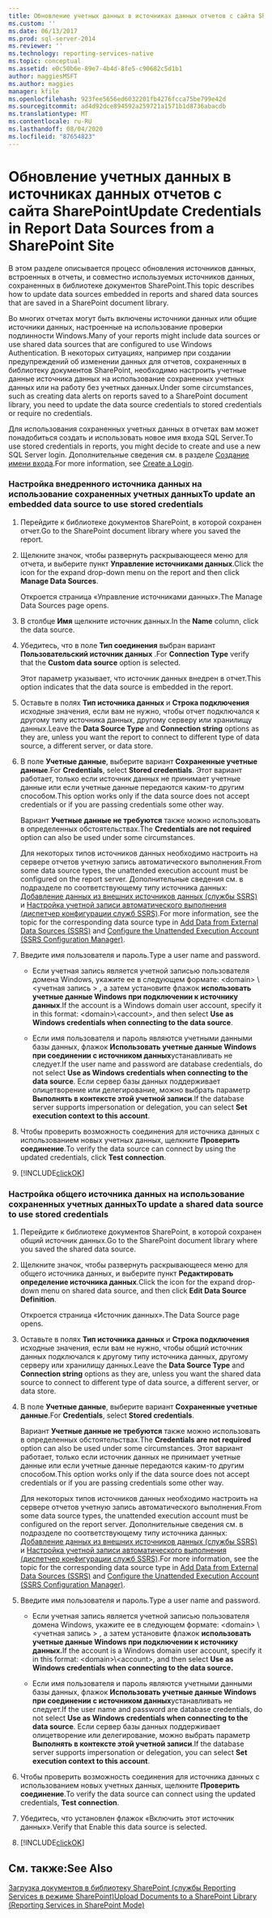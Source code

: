 ```yaml
---
title: Обновление учетных данных в источниках данных отчетов с сайта SharePoint | Документы Майкрософт
ms.custom: ''
ms.date: 06/13/2017
ms.prod: sql-server-2014
ms.reviewer: ''
ms.technology: reporting-services-native
ms.topic: conceptual
ms.assetid: e0c50b6e-89e7-4b4d-8fe5-c90682c5d1b1
author: maggiesMSFT
ms.author: maggies
manager: kfile
ms.openlocfilehash: 923fee5656ed6032201fb4276fcca75be799e42d
ms.sourcegitcommit: ad4d92dce894592a259721a1571b1d8736abacdb
ms.translationtype: MT
ms.contentlocale: ru-RU
ms.lasthandoff: 08/04/2020
ms.locfileid: "87654823"
---
```

# <a name="update-credentials-in-report-data-sources-from-a-sharepoint-site"></a><span data-ttu-id="fc592-102">Обновление учетных данных в источниках данных отчетов с сайта SharePoint</span><span class="sxs-lookup"><span data-stu-id="fc592-102">Update Credentials in Report Data Sources from a SharePoint Site</span></span>
  <span data-ttu-id="fc592-103">В этом разделе описывается процесс обновления источников данных, встроенных в отчеты, и совместно используемых источников данных, сохраненных в библиотеке документов SharePoint.</span><span class="sxs-lookup"><span data-stu-id="fc592-103">This topic describes how to update data sources embedded in reports and shared data sources that are saved in a SharePoint document library.</span></span>  
  
 <span data-ttu-id="fc592-104">Во многих отчетах могут быть включены источники данных или общие источники данных, настроенные на использование проверки подлинности Windows.</span><span class="sxs-lookup"><span data-stu-id="fc592-104">Many of your reports might include data sources or use shared data sources that are configured to use Windows Authentication.</span></span> <span data-ttu-id="fc592-105">В некоторых ситуациях, например при создании предупреждений об изменении данных для отчетов, сохраненных в библиотеку документов SharePoint, необходимо настроить учетные данные источника данных на использование сохраненных учетных данных или на работу без учетных данных.</span><span class="sxs-lookup"><span data-stu-id="fc592-105">Under some circumstances, such as creating data alerts on reports saved to a SharePoint document library, you need to update the data source credentials to stored credentials or require no credentials.</span></span>  
  
 <span data-ttu-id="fc592-106">Для использования сохраненных учетных данных в отчетах вам может понадобиться создать и использовать новое имя входа SQL Server.</span><span class="sxs-lookup"><span data-stu-id="fc592-106">To use stored credentials in reports, you might decide to create and use a new SQL Server login.</span></span> <span data-ttu-id="fc592-107">Дополнительные сведения см. в разделе [Создание имени входа](../../relational-databases/security/authentication-access/create-a-login.md).</span><span class="sxs-lookup"><span data-stu-id="fc592-107">For more information, see [Create a Login](../../relational-databases/security/authentication-access/create-a-login.md).</span></span>  
  
### <a name="to-update-an-embedded-data-source-to-use-stored-credentials"></a><span data-ttu-id="fc592-108">Настройка внедренного источника данных на использование сохраненных учетных данных</span><span class="sxs-lookup"><span data-stu-id="fc592-108">To update an embedded data source to use stored credentials</span></span>  
  
1.  <span data-ttu-id="fc592-109">Перейдите к библиотеке документов SharePoint, в которой сохранен отчет.</span><span class="sxs-lookup"><span data-stu-id="fc592-109">Go to the SharePoint document library where you saved the report.</span></span>  
  
2.  <span data-ttu-id="fc592-110">Щелкните значок, чтобы развернуть раскрывающееся меню для отчета, и выберите пункт **Управление источниками данных**.</span><span class="sxs-lookup"><span data-stu-id="fc592-110">Click the icon for the expand drop-down menu on the report and then click **Manage Data Sources**.</span></span>  
  
     <span data-ttu-id="fc592-111">Откроется страница «Управление источниками данных».</span><span class="sxs-lookup"><span data-stu-id="fc592-111">The Manage Data Sources page opens.</span></span>  
  
3.  <span data-ttu-id="fc592-112">В столбце **Имя** щелкните источник данных.</span><span class="sxs-lookup"><span data-stu-id="fc592-112">In the **Name** column, click the data source.</span></span>  
  
4.  <span data-ttu-id="fc592-113">Убедитесь, что в поле **Тип соединения** выбран вариант **Пользовательский источник данных** .</span><span class="sxs-lookup"><span data-stu-id="fc592-113">For **Connection Type** verify that the **Custom data source** option is selected.</span></span>  
  
     <span data-ttu-id="fc592-114">Этот параметр указывает, что источник данных внедрен в отчет.</span><span class="sxs-lookup"><span data-stu-id="fc592-114">This option indicates that the data source is embedded in the report.</span></span>  
  
5.  <span data-ttu-id="fc592-115">Оставьте в полях **Тип источника данных** и **Строка подключения** исходные значения, если вам не нужно, чтобы отчет подключался к другому типу источника данных, другому серверу или хранилищу данных.</span><span class="sxs-lookup"><span data-stu-id="fc592-115">Leave the **Data Source Type** and **Connection string** options as they are, unless you want the report to connect to different type of data source, a different server, or data store.</span></span>  
  
6.  <span data-ttu-id="fc592-116">В поле **Учетные данные**, выберите вариант **Сохраненные учетные данные**.</span><span class="sxs-lookup"><span data-stu-id="fc592-116">For **Credentials**, select **Stored credentials**.</span></span> <span data-ttu-id="fc592-117">Этот вариант работает, только если источник данных не принимает учетные данные или если учетные данные передаются каким-то другим способом.</span><span class="sxs-lookup"><span data-stu-id="fc592-117">This option works only if the data source does not accept credentials or if you are passing credentials some other way.</span></span>  
  
     <span data-ttu-id="fc592-118">Вариант **Учетные данные не требуются** также можно использовать в определенных обстоятельствах.</span><span class="sxs-lookup"><span data-stu-id="fc592-118">The **Credentials are not required** option can also be used under some circumstances.</span></span>  
  
     <span data-ttu-id="fc592-119">Для некоторых типов источников данных необходимо настроить на сервере отчетов учетную запись автоматического выполнения.</span><span class="sxs-lookup"><span data-stu-id="fc592-119">From some data source types, the unattended execution account must be configured on the report server.</span></span> <span data-ttu-id="fc592-120">Дополнительные сведения см. в подразделе по соответствующему типу источника данных: [Добавление данных из внешних источников данных (службы SSRS)](add-data-from-external-data-sources-ssrs.md) и [Настройка учетной записи автоматического выполнения (диспетчер конфигурации служб SSRS)](../install-windows/configure-the-unattended-execution-account-ssrs-configuration-manager.md).</span><span class="sxs-lookup"><span data-stu-id="fc592-120">For more information, see the topic for the corresponding data source type in [Add Data from External Data Sources &#40;SSRS&#41;](add-data-from-external-data-sources-ssrs.md) and [Configure the Unattended Execution Account &#40;SSRS Configuration Manager&#41;](../install-windows/configure-the-unattended-execution-account-ssrs-configuration-manager.md).</span></span>  
  
7.  <span data-ttu-id="fc592-121">Введите имя пользователя и пароль.</span><span class="sxs-lookup"><span data-stu-id="fc592-121">Type a user name and password.</span></span>  
  
    -   <span data-ttu-id="fc592-122">Если учетная запись является учетной записью пользователя домена Windows, укажите ее в следующем формате: \<domain> \\<учетная запись \> , а затем установите флажок **использовать учетные данные Windows при подключении к источнику данных**.</span><span class="sxs-lookup"><span data-stu-id="fc592-122">If the account is a Windows domain user account, specify it in this format: \<domain>\\<account\>, and then select **Use as Windows credentials when connecting to the data source**.</span></span>  
  
    -   <span data-ttu-id="fc592-123">Если имя пользователя и пароль являются учетными данными базы данных, флажок **Использовать учетные данные Windows при соединении с источником данных**устанавливать не следует.</span><span class="sxs-lookup"><span data-stu-id="fc592-123">If the user name and password are database credentials, do not select **Use as Windows credentials when connecting to the data source**.</span></span> <span data-ttu-id="fc592-124">Если сервер базы данных поддерживает олицетворение или делегирование, можно выбрать параметр **Выполнять в контексте этой учетной записи**.</span><span class="sxs-lookup"><span data-stu-id="fc592-124">If the database server supports impersonation or delegation, you can select **Set execution context to this account**.</span></span>  
  
8.  <span data-ttu-id="fc592-125">Чтобы проверить возможность соединения для источника данных с использованием новых учетных данных, щелкните **Проверить соединение**.</span><span class="sxs-lookup"><span data-stu-id="fc592-125">To verify the data source can connect by using the updated credentials, click **Test connection**.</span></span>  
  
9. [!INCLUDE[clickOK](../../includes/clickok-md.md)]  
  
### <a name="to-update-a-shared-data-source-to-use-stored-credentials"></a><span data-ttu-id="fc592-126">Настройка общего источника данных на использование сохраненных учетных данных</span><span class="sxs-lookup"><span data-stu-id="fc592-126">To update a shared data source to use stored credentials</span></span>  
  
1.  <span data-ttu-id="fc592-127">Перейдите к библиотеке документов SharePoint, в которой сохранен общий источник данных.</span><span class="sxs-lookup"><span data-stu-id="fc592-127">Go to the SharePoint document library where you saved the shared data source.</span></span>  
  
2.  <span data-ttu-id="fc592-128">Щелкните значок, чтобы развернуть раскрывающееся меню для общего источника данных, и выберите пункт **Редактировать определение источника данных**.</span><span class="sxs-lookup"><span data-stu-id="fc592-128">Click the icon for the expand drop-down menu on shared data source, and then click **Edit Data Source Definition**.</span></span>  
  
     <span data-ttu-id="fc592-129">Откроется страница «Источник данных».</span><span class="sxs-lookup"><span data-stu-id="fc592-129">The Data Source page opens.</span></span>  
  
3.  <span data-ttu-id="fc592-130">Оставьте в полях **Тип источника данных** и **Строка подключения** исходные значения, если вам не нужно, чтобы общий источник данных подключался к другому типу источника данных, другому серверу или хранилищу данных.</span><span class="sxs-lookup"><span data-stu-id="fc592-130">Leave the **Data Source Type** and **Connection string** options as they are, unless you want the shared data source to connect to different type of data source, a different server, or data store.</span></span>  
  
4.  <span data-ttu-id="fc592-131">В поле **Учетные данные**, выберите вариант **Сохраненные учетные данные**.</span><span class="sxs-lookup"><span data-stu-id="fc592-131">For **Credentials**, select **Stored credentials**.</span></span>  
  
     <span data-ttu-id="fc592-132">Вариант **Учетные данные не требуются** также можно использовать в определенных обстоятельствах.</span><span class="sxs-lookup"><span data-stu-id="fc592-132">The **Credentials are not required** option can also be used under some circumstances.</span></span> <span data-ttu-id="fc592-133">Этот вариант работает, только если источник данных не принимает учетные данные или если учетные данные передаются каким-то другим способом.</span><span class="sxs-lookup"><span data-stu-id="fc592-133">This option works only if the data source does not accept credentials or if you are passing credentials some other way.</span></span>  
  
     <span data-ttu-id="fc592-134">Для некоторых типов источников данных необходимо настроить на сервере отчетов учетную запись автоматического выполнения.</span><span class="sxs-lookup"><span data-stu-id="fc592-134">From some data source types, the unattended execution account must be configured on the report server.</span></span> <span data-ttu-id="fc592-135">Дополнительные сведения см. в подразделе по соответствующему типу источника данных: [Добавление данных из внешних источников данных (службы SSRS)](add-data-from-external-data-sources-ssrs.md) и [Настройка учетной записи автоматического выполнения (диспетчер конфигурации служб SSRS)](../install-windows/configure-the-unattended-execution-account-ssrs-configuration-manager.md).</span><span class="sxs-lookup"><span data-stu-id="fc592-135">For more information, see the topic for the corresponding data source type in [Add Data from External Data Sources &#40;SSRS&#41;](add-data-from-external-data-sources-ssrs.md) and [Configure the Unattended Execution Account &#40;SSRS Configuration Manager&#41;](../install-windows/configure-the-unattended-execution-account-ssrs-configuration-manager.md).</span></span>  
  
5.  <span data-ttu-id="fc592-136">Введите имя пользователя и пароль.</span><span class="sxs-lookup"><span data-stu-id="fc592-136">Type a user name and password.</span></span>  
  
    -   <span data-ttu-id="fc592-137">Если учетная запись является учетной записью пользователя домена Windows, укажите ее в следующем формате: \<domain> \\<учетная запись \> , а затем установите флажок **использовать учетные данные Windows при подключении к источнику данных.**</span><span class="sxs-lookup"><span data-stu-id="fc592-137">If the account is a Windows domain user account, specify it in this format: \<domain>\\<account\>, and then select **Use as Windows credentials when connecting to the data source.**</span></span>  
  
    -   <span data-ttu-id="fc592-138">Если имя пользователя и пароль являются учетными данными базы данных, флажок **Использовать учетные данные Windows при соединении с источником данных**устанавливать не следует.</span><span class="sxs-lookup"><span data-stu-id="fc592-138">If the user name and password are database credentials, do not select **Use as Windows credentials when connecting to the data source**.</span></span> <span data-ttu-id="fc592-139">Если сервер базы данных поддерживает олицетворение или делегирование, можно выбрать параметр **Выполнять в контексте этой учетной записи**.</span><span class="sxs-lookup"><span data-stu-id="fc592-139">If the database server supports impersonation or delegation, you can select **Set execution context to this account**.</span></span>  
  
6.  <span data-ttu-id="fc592-140">Чтобы проверить возможность соединения для источника данных с использованием новых учетных данных, щелкните **Проверить соединение**.</span><span class="sxs-lookup"><span data-stu-id="fc592-140">To verify the data source can connect using the updated credentials, **Test connection**.</span></span>  
  
7.  <span data-ttu-id="fc592-141">Убедитесь, что установлен флажок «Включить этот источник данных».</span><span class="sxs-lookup"><span data-stu-id="fc592-141">Verify that Enable this data source is selected.</span></span>  
  
8.  [!INCLUDE[clickOK](../../includes/clickok-md.md)]  
  
## <a name="see-also"></a><span data-ttu-id="fc592-142">См. также:</span><span class="sxs-lookup"><span data-stu-id="fc592-142">See Also</span></span>  
 [<span data-ttu-id="fc592-143">Загрузка документов в библиотеку SharePoint (службы Reporting Services в режиме SharePoint)</span><span class="sxs-lookup"><span data-stu-id="fc592-143">Upload Documents to a SharePoint Library &#40;Reporting Services in SharePoint Mode&#41;</span></span>](../upload-documents-to-a-sharepoint-library-reporting-services-in-sharepoint-mode.md)  
  
  
